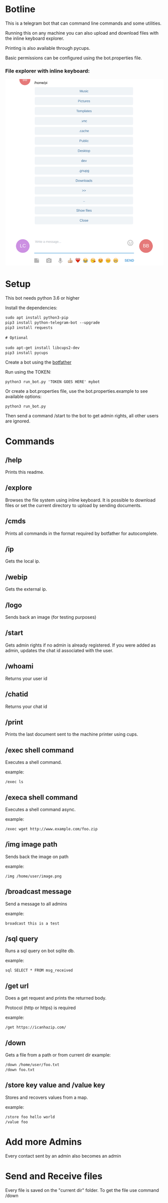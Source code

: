 # Botline

This is a telegram bot that can command line commands and some utilities.

Running this on any machine you can also upload and 
download files with the inline keyboard explorer.

Printing is also available through pycups.

Basic permissions can be configured using the bot.properties file.  

### File explorer with inline keyboard:

![explore example screenshot](https://raw.githubusercontent.com/beothorn/botline/master/explore.png)

# Setup

This bot needs python 3.6 or higher

Install the dependencies:

```
sudo apt install python3-pip
pip3 install python-telegram-bot --upgrade
pip3 install requests

# Optional

sudo apt-get install libcups2-dev
pip3 install pycups
```

Create a bot using the [botfather](https://core.telegram.org/bots#3-how-do-i-create-a-bot)

Run using the TOKEN:

```
python3 run_bot.py 'TOKEN GOES HERE' mybot
```

Or create a bot.properties file, use the bot.properties.example to see available options:

```
python3 run_bot.py
```

Then send a command /start to the bot to get admin rights, all other users are ignored.

# Commands

## /help

Prints this readme.

## /explore

Browses the file system using inline keyboard. It is possible to download files or 
set the current directory to upload by sending documents.

## /cmds

Prints all commands in the format required by botfather for autocomplete.

## /ip

Gets the local ip.

## /webip

Gets the external ip.

## /logo

Sends back an image (for testing purposes)

## /start

Gets admin rights if no admin is already registered.
If you were added as admin, updates the chat id associated with the user.

## /whoami

Returns your user id

## /chatid

Returns your chat id

## /print

Prints the last document sent to the machine printer using cups.

## /exec shell command

Executes a shell command. 

example: 
```
/exec ls
```

## /execa shell command

Executes a shell command async. 

example: 
```
/exec wget http://www.example.com/foo.zip
```

## /img image path

Sends back the image on path

example: 

```
/img /home/user/image.png
```

## /broadcast message

Send a message to all admins

example: 

```
broadcast this is a test
```

## /sql query

Runs a sql query on bot sqlite db.

example: 

```
sql SELECT * FROM msg_received
```

## /get url 

Does a get request and prints the returned body.

Protocol (http or https) is required

example: 
```
/get https://icanhazip.com/
```

## /down

Gets a file from a path or from current dir
example:
```
/down /home/user/foo.txt
/down foo.txt
```
## /store key value and /value key 

Stores and recovers values from a map.

example: 
```
/store foo hello world
/value foo
```

# Add more Admins

Every contact sent by an admin also becomes an admin

# Send and Receive files

Every file is saved on the "current dir" folder. To get the file use command /down

